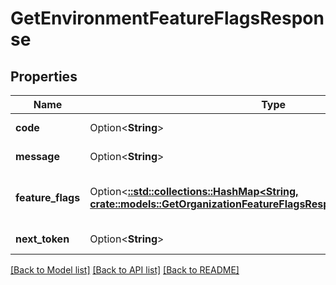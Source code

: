 # GetEnvironmentFeatureFlagsResponse

## Properties

Name | Type | Description | Notes
------------ | ------------- | ------------- | -------------
**code** | Option<**String**> | Response code. | [optional]
**message** | Option<**String**> | Response message. | [optional]
**feature_flags** | Option<[**::std::collections::HashMap<String, crate::models::GetOrganizationFeatureFlagsResponseFeatureFlagsValue>**](get_organization_feature_flags_response_feature_flags_value.md)> | The environment's feature flag settings. | [optional]
**next_token** | Option<**String**> | Pagination token. | [optional]

[[Back to Model list]](../README.md#documentation-for-models) [[Back to API list]](../README.md#documentation-for-api-endpoints) [[Back to README]](../README.md)


